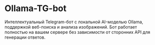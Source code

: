 # Ollama-TG-bot
Интеллектуальный Telegram-бот с локальной AI-моделью Ollama, поддержкой веб-поиска и анализа изображений. Бот работает полностью на вашем сервере без зависимости от сторонних API для генерации ответов.
